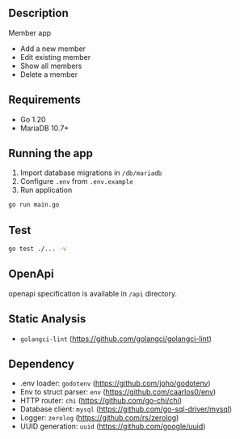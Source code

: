 ## Description

Member app

- Add a new member
- Edit existing member
- Show all members
- Delete a member

## Requirements

- Go 1.20
- MariaDB 10.7+

## Running the app

1. Import database migrations in `/db/mariadb`
2. Configure `.env` from `.env.example`
3. Run application

```bash
go run main.go
```

## Test

```bash
go test ./... -v
```

## OpenApi

openapi specification is available in `/api` directory.

## Static Analysis

- `golangci-lint` (https://github.com/golangci/golangci-lint)

## Dependency

- .env loader: `godotenv` (https://github.com/joho/godotenv)
- Env to struct parser: `env` (https://github.com/caarlos0/env)
- HTTP router: `chi` (https://github.com/go-chi/chi)
- Database client: `mysql` (https://github.com/go-sql-driver/mysql)
- Logger: `zerolog` (https://github.com/rs/zerolog)
- UUID generation: `uuid` (https://github.com/google/uuid)
